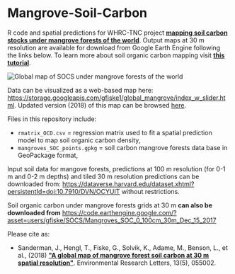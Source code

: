 # Mangrove-Soil-Carbon

R code and spatial predictions for WHRC-TNC project [**mapping soil carbon stocks under mangrove forests of the world**](https://doi.org/10.1088/1748-9326/aabe1c). Output maps at 30 m resolution are available for download from Google Earth Engine following the links below. To learn more about soil organic carbon mapping visit **[this tutorial](http://gsif.isric.org/doku.php/wiki:soil_organic_carbon)**.

![Global map of SOCS under mangrove forests of the world](https://github.com/whrc/Mangrove-Soil-Carbon/blob/master/img/mSOC_combinedLayout_sm.jpg "Output predictions of soil organic carbon stock under mangrove forests of the world.")

Data can be visualized as a web-based map here: https://storage.googleapis.com/gfiske1/global_mangrove/index_w_slider.html. Updated version (2018) of this map can be browsed [here](https://www.arcgis.com/apps/MapSeries/index.html?appid=fe214a492f114bde8b3aa1d54ef23224).

Files in this repository include:

* `rmatrix_OCD.csv` = regression matrix used to fit a spatial prediction model to map soil organic carbon density,
* `mangroves_SOC_points.gpkg` = soil carbon mangrove forests data base in GeoPackage format,

Input soil data for mangove forests, predictions at 100 m resolution (for 0-1 m and 0-2 m depths) and tiled 30 m resolution predictions can be downloaded from: https://dataverse.harvard.edu/dataset.xhtml?persistentId=doi:10.7910/DVN/OCYUIT without restrictions.

Soil organic carbon under mangrove forests grids at 30 m **can also be downloaded from** https://code.earthengine.google.com/?asset=users/gfiske/SOCS/Mangroves_SOC_0_100cm_30m_Dec_15_2017

Please cite as:

* Sanderman, J., Hengl, T., Fiske, G., Solvik, K., Adame, M., Benson, L., et al., (2018) [**"A global map of mangrove forest soil carbon at 30 m spatial resolution"**](https://doi.org/10.1088/1748-9326/aabe1c). Environmental Research Letters, 13(5), 055002.


